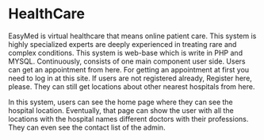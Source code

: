 # HealthCare
EasyMed is virtual healthcare that means online patient care. This system is highly specialized experts are deeply experienced in treating rare and complex conditions. This system is web-base which is write in PHP and MYSQL. Continuously, consists of one main component user side.  Users can get an appointment from here. For getting an appointment at first you need to log in at this site. If users are not registered already, Register here, please. They can still get locations about other nearest hospitals from here.

In this system, users can see the home page where they can see the hospital location. Eventually, that page can show the user with all the locations with the hospital names different doctors with their professions. They can even see the contact list of the admin.
